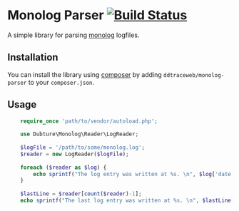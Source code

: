 Monolog Parser [![Build Status](https://travis-ci.org/ddtraceweb/monolog-parser.png?branch=master)](https://travis-ci.org/ddtraceweb/monolog-parser)
==============

A simple library for parsing [monolog](https://github.com/Seldaek/monolog) logfiles.

## Installation

You can install the library using [composer]('http://getcomposer.org/) by adding  `ddtraceweb/monolog-parser` to your `composer.json`.

## Usage

```php
    require_once 'path/to/vendor/autoload.php';
    
    use Dubture\Monolog\Reader\LogReader;
    
    $logFile = '/path/to/some/monolog.log';
    $reader = new LogReader($logFile);
    
    foreach ($reader as $log) {
        echo sprintf("The log entry was written at %s. \n", $log['date']->format('Y-m-d h:i:s'));
    }
    
    $lastLine = $reader[count($reader)-1];
    echo sprintf("The last log entry was written at %s. \n", $lastLine['date']->format('Y-m-d h:i:s'));

```
